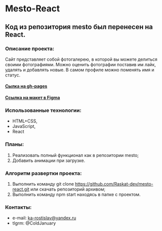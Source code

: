 # Mesto-React
## Код из репозитория mesto был перенесен на React.

### Описание проекта:
Сайт представляет собой фотогалерею, в которой вы можете делиться своими фотографиями. Можно оценить фотографии поставив им лайк, удалять и добавлять новые. В самом профиле можно поменять имя и статус.

#### [Сылка на gh-pages](https://raskat-dev.github.io/mesto-react/)
#### [Ссылка на макет в Figma](https://www.figma.com/file/StZjf8HnoeLdiXS7dYrLAh/JavaScript.-Sprint-4)

### Использованные технологии:
* HTML+CSS,
* JavaScript,
* React

### Планы:
1. Реализовать полный функционал как в репозитории mesto;
2. Добавить анимации при загрузке.

### Алгоритм развертки проекта:
1. Выполнить команду git clone https://github.com/Raskat-dev/mesto-react.git или скачать репозиторий архивом;
2. Выполнить команду npm start находясь в папке с проектом.

### Контакты:
* e-mail: ka-rostislav@yandex.ru
* tlgrm: @ColdJanuary

